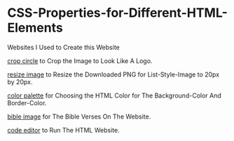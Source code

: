 # CSS-Properties-for-Different-HTML-Elements

Websites I Used to Create this Website

[crop circle](https://crop-circle.imageonline.co/) to Crop the Image to Look Like A Logo.

[resize image](https://imageresizer.com/) to Resize the Downloaded PNG for List-Style-Image to 20px by 20px.

[color palette](https://htmlcolorcodes.com/) for Choosing the HTML Color for The Background-Color And Border-Color.

[bible image](https://www.biblestudytools.com/topical-verses/inspirational-bible-verses/) for The Bible Verses On The Website.

[code editor](https://replit.com/) to Run The HTML Website.
